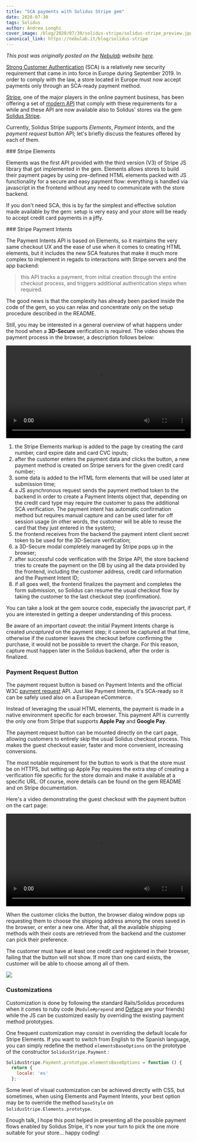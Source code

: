 ```yaml
---
title: "SCA payments with Solidus Stripe gem"
date: 2020-07-30
tags: Solidus
author: Andrea Longhi
cover_image: /blog/2020/07/30/solidus-stripe/solidus-stripe_preview.jpg
canonical_link: https://nebulab.it/blog/solidus-stripe
---
```


_This post was originally posted on the [Nebulab](https://nebulab.it/) website
[here](https://nebulab.it/blog/solidus-stripe/)._

[Strong Customer Authentication][SCA] (SCA) is a relatively new security
requirement that came in into force in Europe during September 2019.
In order to comply with the law, a store located in Europe must now accept
payments only through an SCA-ready payment method.

[Stripe][stripe], one of the major players in the online payment business, has
been offering a set of [modern API][stripe-api] that comply with these
requirements for a while and these API are now available also to Solidus' stores
via the gem [Solidus Stripe][solidus-stripe].

Currently, Solidus Stripe supports _Elements_, _Payment Intents_, and the _payment
request_ button API; let's briefly discuss the features offered by each of them.

### Stripe Elements

Elements was the first API provided with the third version (V3) of Stripe JS
library that got implemented in the gem.
Elements allows stores to build their payment pages by using pre-defined HTML
elements packed with JS functionality for a secure and easy payment flow:
everything is handled via javascript in the frontend without any need to
communicate with the store backend.

If you don't need SCA, this is by far the simplest and effective solution made
available by the gem: setup is very easy and your store will be ready to accept
credit card payments in a jiffy.

### Stripe Payment Intents

The Payment Intents API is based on Elements, so it maintains the very same
checkout UX and the ease of use when it comes to creating HTML elements, but
it includes the new SCA features that make it much more complex to implement in
regads to interactions with Stripe servers and the app backend:

> this API tracks a payment, from initial creation through the entire checkout
> process, and triggers additional authentication steps when required.

The good news is that the complexity has already been packed inside the
code of the gem, so you can relax and concentrate only on the setup procedure
described in the README.

Still, you may be interested in a general overview of what happens under the
hood when a __3D-Secure__ verification is required. The video shows the payment
process in the browser, a description follows below:

<p>
  <video width="100%" controls>
    <source src="/blog/2020/07/30/solidus-stripe/payment-intents.mp4" type="video/mp4">
  </video>
</p>

1. the Stripe Elements markup is added to the page by creating the card number,
card expire date and card CVC inputs;
2. after the customer enters the payment data and clicks the button, a new
payment method is created on Stripe servers for the given credit card number;
3. some data is added to the HTML form elements that will be used later at
submission time;
4. a JS asynchronous request sends the payment method token to the backend in
order to create a Payment Intents object that, depending on the credit card
type may require the customer to pass the additional SCA verification. The
payment intent has automatic confirmation method but requires manual capture and
can be used later for off session usage (in other words, the customer will be able
to reuse the card that they just entered in the system);
5. the frontend receives from the backend the payment intent client secret
token to be used for the 3D-Secure verification;
6. a 3D-Secure modal completely managed by Stripe pops up in the browser;
7. after successful code verification with the Stripe API, the store backend
tries to create the payment on the DB by using all the data provided by
the  frontend, including the customer address, credit card information and the
Payment Intent ID;
8. if all goes well, the frontend finalizes the payment and completes the form
submission, so Solidus can resume the usual checkout flow by taking the customer
to the last checkout step (confirmation).

You can take a look at the gem source code, especially the javascript part, if
you are interested in getting a deeper understanding of this process.

Be aware of an important _caveat_: the initial Payment Intents charge is created
_uncaptured_ on the payment step; it cannot be captured at that time, otherwise if
the customer leaves the checkout before confirming the purchase, it would not
be possible to revert the charge.
For this reason, capture must happen later in the Solidus backend, after the order
is finalized.

### Payment Request Button

The payment request button is based on Payment Intents and the official W3C
[payment request][payment-request] API. Just like Payment Intents, it's
SCA-ready so it can be safely used also on a European eCommerce.

Instead of leveraging the usual HTML elements, the payment is made in a
native environment specific for each browser.
This payment API is currently the only one from Stripe that supports
__Apple Pay__ and __Google Pay__.

The payment request button can be mounted directly on the cart page, allowing
customers to entirely skip the usual Solidus checkout process. This makes the
guest checkout easier, faster and more convenient, increasing conversions.

The most notable requirement for the button to work is that the store must
be on HTTPS, but setting up Apple Pay requires the extra step of creating a
verification file specific for the store domain and make it available at a
specific URL. Of course, more details can be found on the gem README and on
Stripe documentation.

Here's a video demonstrating the guest checkout with the payment button on the
cart page:

<p>
  <video width="100%" controls>
    <source src="/blog/2020/07/30/solidus-stripe/payment-request-button.mp4" type="video/mp4">
  </video>
</p>

When the customer clicks the button, the browser dialog window pops up
requesting them to choose the shipping address among the ones saved in the
browser, or enter a new one. After that, all the available shipping methods
with their costs are retrieved from the backend and the customer can pick their
preference.

The customer must have at least one credit card registered in their
browser, failing that the button will not show. If more than one card exists,
the customer will be able to choose among all of them.


<img src="/blog/2020/07/30/solidus-stripe/applepay-iphone.png" />

### Customizations

Customization is done by following the standard Rails/Solidus procedures when
it comes to ruby code (`Module#prepend` and [Deface](deface) are your friends)
while the JS can be customized easily by overriding the existing payment
method prototypes.

One frequent customization may consist in overriding the default locale
for Stripe Elements. If you want to switch from English to the Spanish
language, you can simply redefine the method `elementsBaseOptions` on the
prototype of the constructor `SolidusStripe.Payment` :

```js
SolidusStripe.Payment.prototype.elementsBaseOptions = function () {
  return {
    locale: 'es'
  };
```

Some level of visual customization can be achieved directly with CSS, but
sometimes, when using Elements and Payment Intents, your best option may
be to override the method `baseStyle` on `SolidusStripe.Elements.prototype`.


Enough talk, I hope this post helped in presenting all the possible
payment flows enabled by Solidus Stripe, it's now your turn to pick the
one more suitable for your store... happy coding!

[SCA]: https://en.wikipedia.org/wiki/Strong_customer_authentication
[stripe]: https://stripe.com/
[stripe-api]: https://stripe.com/docs/js
[solidus-stripe]: https://github.com/solidusio/solidus_stripe
[payment-request]: https://www.w3.org/TR/payment-request/
[deface]: https://github.com/spree/deface
